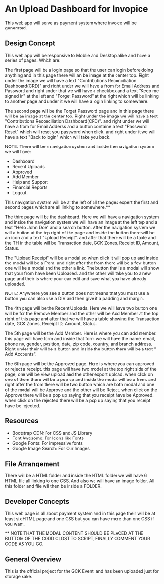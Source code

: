 #  An Upload Dashboard for Invopice
This web app will serve as payment system where invoice will be generated.

## Design Concept
This web app will be responsive to Moblie and Desktop alike and  have a series of pages. Which are:

The first page will be a login page so that the user can login before doing anything and in this page there will an be image at the center top. Right under the image we will have a text "Contributions Reconciliation Dashboard(CRD)" and right under we will have a from for Email Address and Password and right under that we will have a checkbox and a text "Keep me signed in" at the left and "Forget Password" at the right which will be linking to another page and under it we will have a login linking to somewhere.

The second page will be the Forget Password page and in this page there will be an image at the center top. Right under the image we will have a text "Contributions Reconciliation Dashboard(CRD)". and right under we will have a from for Email Adderss and a button containe a text "Password Reset" which will reset you password when click. and right under it we will have a text  "Back to login" which will take you back.

NOTE: There will be a navigation system and inside the navigation system we will have:
* Dashboard
* Recent Uploads
* Approved
* Add Member
* Help and Support
* Financial Reports
* Logout.

This navigation system will be at the left of all the pages expert the first and second pages which are all linking to somewhere.**

The third page will be the dashboard. Here we will have a navigation system and inside the navigation system we will have an image at the left top and a text "Hello John Doe" and a search button. After the navigation system we will a button at the top right of the page and inside the button there will be an icon and a text "Upload Receipt". and after that there will be a table and the TH in the table will be Transaction date, GCK Zones, Receipt ID, Amount, Status.

The "Upload Receipt" will be a modal so when click it will pop up and inside the modal will be a From. and right after the from there will be a few button one will be a modal and the other a link. The button that is a modal will show that your from have been Uploaded. and the other will take you to a new page and their is where your can edit and save what you have already uploaded.

NOTE: Anywhere you see a button does not means that you must use a button you can also use a DIV and then give it a padding and margin. 

The 4th page will be the  Recent Uploads. Here we will have two button one will be for the Remove Member and the other will be Add Member at the top right of this page and after that we will have a table showing the Transaction date, GCK Zones, Receipt ID, Amount, Status.

The 5th page will be the Add Member. Here is where you can add member. this page will have form and inside that form we will have the name, email, phone no, gender, position, date, zip code, country, and branch address. Right under their will be a 
button and inside the button there will be a text " Add Accounts".

The 6th page will be the Approved page. Here is where you can approved or reject a receipt. this page will have two model at the top right side of the page, one will be view upload and the other export upload. when click on one of them there will be a pop up and inside the modal will be a from. and right after the from there will be two button which are both modal and one of the modal will be Approve and the other will be Reject. when click on the Approve there will be a pop up saying that you receipt have be Approved. when click on the rejected there will be a pop up saying that you receipt have be rejected.

## Resources
* Bootstrap CDN: For CSS and JS Library
* Font Awesome: For Icons like Fonts
* Google Fonts: For impressive fonts
* Google Image Search: For Our Images

## File Arrangement
There will be a HTML folder and inside the HTML folder we will have 6 HTML file all linking to one CSS. And also we will have an image folder. All this folder and file will then be inside a FOLDER.

## Developer Concepts
This web page is all about payment system and in this page their will be at least six HTML page and one CSS but you can have more than one CSS if you want. 

** NOTE THAT THE MODAL CONTENT SHOULD BE PLACED AT THE BUTTOM OF THE CODD CLOST TO SCRIPT, FINALLY COMMENT YOUR CODE AS YOU GO.

## General Overview
This is the official project for the GCK Event, and has been uploaded just for storage sake.

